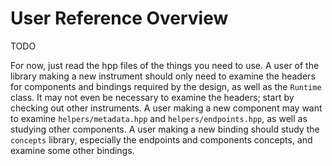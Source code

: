 # User Reference Overview

TODO

For now, just read the hpp files of the things you need to use. A user of the
library making a new instrument should only need to examine the headers for
components and bindings required by the design, as well as the `Runtime` class.
It may not even be necessary to examine the headers; start by checking out
other instruments. A user making a new component may want to examine
`helpers/metadata.hpp` and `helpers/endpoints.hpp`, as well as studying other
components. A user making a new binding should study the `concepts` library,
especially the endpoints and components concepts, and examine some other
bindings.
